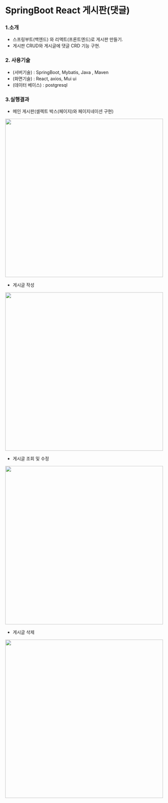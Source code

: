 # SpringBoot React 게시판(댓글)
### 1.소개
   - 스프링부트(백엔드) 와 리액트(프론트엔드)로 게시판 만들기.
   - 게시판 CRUD와 게시글에 댓글 CRD 기능 구현.
   
### 2. 사용기술
  * (서버기술) : SpringBoot, Mybatis, Java , Maven
  * (화면기술) : React, axios, Mui ui
  * (데이터 베이스) : postgresql
  
### 3.실행결과

- 메인 게시판(셀렉트 박스(페이지)와 페이지네이션 구현)

<img width="500" src="https://user-images.githubusercontent.com/87887586/206994411-3667cf9a-51d4-449b-b283-93a9d275cf22.gif"/>


- 게시글 작성 

<img width="500" src="https://user-images.githubusercontent.com/87887586/206997327-0e8b638a-a03e-45aa-bea9-f7e35805b069.gif"/>

- 게시글 조회 및 수정

 <img width="500" src="https://user-images.githubusercontent.com/87887586/206998732-ffc486a9-81e2-4b2b-a961-2b2f8a4738cf.gif"/>


- 게시글 삭제

<img width="500" src="https://user-images.githubusercontent.com/87887586/206999854-4dc107a7-ef1b-49d5-bd80-e367584bb36d.gif"/>
                      
                      



